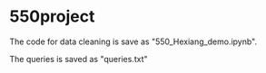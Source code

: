 # 550project
The code for data cleaning is save as "550_Hexiang_demo.ipynb". 

The queries is saved as "queries.txt"

